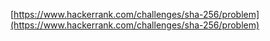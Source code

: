 [https://www.hackerrank.com/challenges/sha-256/problem](https://www.hackerrank.com/challenges/sha-256/problem)